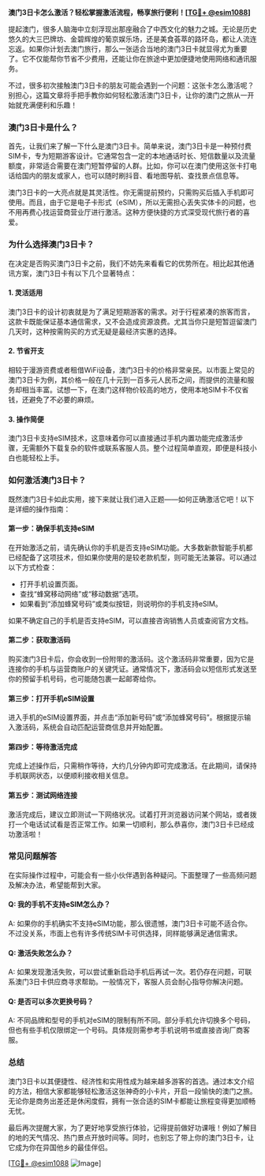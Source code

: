 **澳门3日卡怎么激活？轻松掌握激活流程，畅享旅行便利！[[TG💪+ @esim1088](https://t.me/s/esim1088)]**

提起澳门，很多人脑海中立刻浮现出那座融合了中西文化的魅力之城。无论是历史悠久的大三巴牌坊、金碧辉煌的葡京娱乐场，还是美食荟萃的路环岛，都让人流连忘返。如果你计划去澳门旅行，那么一张适合当地的澳门3日卡就显得尤为重要了。它不仅能帮你节省不少费用，还能让你在旅途中更加便捷地使用网络和通讯服务。

不过，很多初次接触澳门3日卡的朋友可能会遇到一个问题：这张卡怎么激活呢？别担心，这篇文章将手把手教你如何轻松激活澳门3日卡，让你的澳门之旅从一开始就充满便利和乐趣！

### **澳门3日卡是什么？**

首先，让我们来了解一下什么是澳门3日卡。简单来说，澳门3日卡是一种预付费SIM卡，专为短期游客设计。它通常包含一定的本地通话时长、短信数量以及流量额度，非常适合需要在澳门短暂停留的人群。比如，你可以在澳门使用这张卡打电话给国内的朋友或家人，也可以随时刷抖音、看地图导航、查找景点信息等。

澳门3日卡的一大亮点就是其灵活性。你无需提前预约，只需购买后插入手机即可使用。而且，由于它是电子卡形式（eSIM），所以无需担心丢失实体卡的问题，也不用再费心找运营商营业厅进行激活。这种方便快捷的方式深受现代旅行者的喜爱。

### **为什么选择澳门3日卡？**

在决定是否购买澳门3日卡之前，我们不妨先来看看它的优势所在。相比起其他通讯方案，澳门3日卡有以下几个显著特点：

#### **1. 灵活适用**
澳门3日卡的设计初衷就是为了满足短期游客的需求。对于行程紧凑的旅客而言，这款卡既能保证基本通信需求，又不会造成资源浪费。尤其当你只是短暂逗留澳门几天时，这种按需购买的方式无疑是最经济实惠的选择。

#### **2. 节省开支**
相较于漫游资费或者租借WiFi设备，澳门3日卡的价格非常亲民。以市面上常见的澳门3日卡为例，其价格一般在几十元到一百多元人民币之间，而提供的流量和服务却相当丰富。试想一下，在澳门这样物价较高的地方，使用本地SIM卡不仅省钱，还避免了不必要的麻烦。

#### **3. 操作简便**
澳门3日卡支持eSIM技术，这意味着你可以直接通过手机内置功能完成激活步骤，无需额外下载复杂的软件或联系客服人员。整个过程简单直观，即便是科技小白也能轻松上手。

### **如何激活澳门3日卡？**

既然澳门3日卡如此实用，接下来就让我们进入正题——如何正确激活它吧！以下是详细的操作指南：

#### **第一步：确保手机支持eSIM**
在开始激活之前，请先确认你的手机是否支持eSIM功能。大多数新款智能手机都已经配备了这项技术，但如果你使用的是较老款机型，则可能无法兼容。可以通过以下方式检查：
- 打开手机设置页面。
- 查找“蜂窝移动网络”或“移动数据”选项。
- 如果看到“添加蜂窝号码”或类似按钮，则说明你的手机支持eSIM。

如果不确定自己的手机是否支持eSIM，可以直接咨询销售人员或查阅官方文档。

#### **第二步：获取激活码**
购买澳门3日卡后，你会收到一份附带的激活码。这个激活码非常重要，因为它是连接你的手机与运营商账户的关键凭证。通常情况下，激活码会以短信形式发送至你的预留手机号码，也可能随包裹一起邮寄给你。

#### **第三步：打开手机eSIM设置**
进入手机的eSIM设置界面，并点击“添加新号码”或“添加蜂窝号码”。根据提示输入激活码，系统会自动匹配运营商信息并开始配置。

#### **第四步：等待激活完成**
完成上述操作后，只需稍作等待，大约几分钟内即可完成激活。在此期间，请保持手机联网状态，以便顺利接收相关信息。

#### **第五步：测试网络连接**
激活完成后，建议立即测试一下网络状况。试着打开浏览器访问某个网站，或者拨打一个电话试试看是否正常工作。如果一切顺利，那么恭喜你，澳门3日卡已经成功激活啦！

### **常见问题解答**

在实际操作过程中，可能会有一些小伙伴遇到各种疑问。下面整理了一些高频问题及解决办法，希望能帮到大家。

#### **Q: 我的手机不支持eSIM怎么办？**
A: 如果你的手机确实不支持eSIM功能，那么很遗憾，澳门3日卡可能不适合你。不过没关系，市面上也有许多传统SIM卡可供选择，同样能够满足通信需求。

#### **Q: 激活失败怎么办？**
A: 如果发现激活失败，可以尝试重新启动手机后再试一次。若仍存在问题，可联系澳门3日卡供应商寻求帮助。一般情况下，客服人员会耐心指导你解决问题。

#### **Q: 是否可以多次更换号码？**
A: 不同品牌和型号的手机对eSIM的限制有所不同。部分手机允许切换多个号码，但也有些手机仅限绑定一个号码。具体规则需参考手机说明书或直接咨询厂商客服。

### **总结**

澳门3日卡以其便捷性、经济性和实用性成为越来越多游客的首选。通过本文介绍的方法，相信大家都能够轻松激活这张神奇的小卡片，开启一段愉快的澳门之旅。无论你是商务出差还是休闲度假，拥有一张合适的SIM卡都能让旅程变得更加顺畅无忧。

最后再次提醒大家，为了更好地享受旅行体验，记得提前做好功课哦！例如了解目的地的天气情况、热门景点开放时间等。同时，也别忘了带上你的澳门3日卡，让它成为你在异国他乡的最佳伴侣。

[[TG💪+ @esim1088](https://t.me/s/esim1088) ![Image](https://i.postimg.cc/4NQfJmqS/Snipaste-2025-05-13-00-14-12.png)]